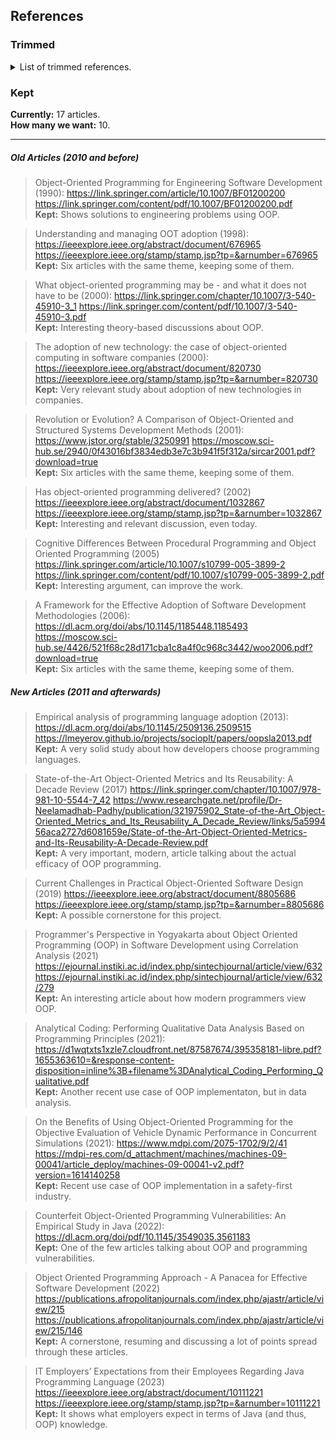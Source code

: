 ## References
### Trimmed
<details>

<summary> List of trimmed references. </summary>

> ~~Object-Oriented Programming, Functional Programming and R (2014): 
https://projecteuclid.org/journals/statistical-science/volume-29/issue-2/Object-Oriented-Programming-Functional-Programming-and-R/10.1214/13-STS452.full
https://projecteuclid.org/journalArticle/Download?urlId=10.1214%2F13-STS452~~<br>
**Trimmed:** Too specific... towards a different programming subject.

> ~~Object-Oriented Programming (2013): 
https://www.researchgate.net/publication/327285381_Object_Oriented_Programming
https://www.researchgate.net/profile/Asen-Rahnev/publication/327285381_Object_Oriented_Programming/links/5b86a8da299bf1d5a730cbf9/Object-Oriented-Programming.pdf~~<br>
**Trimmed:** No access to the full book was possible.

> ~~A quantitative and qualitative assessment of aspectual feature modules for evolving software product lines (2014):
https://www.sciencedirect.com/science/article/pii/S0167642314001336
https://pdf.sciencedirectassets.com/271600/1-s2.0-S0167642314X00298/1-s2.0-S0167642314001336/main.pdf~~<br>
**Trimmed:** Erroneous addition (the article isn't refering to OOP).

> ~~An object-oriented program development environment for the first programming course (1996):
https://dl.acm.org/doi/abs/10.1145/236462.236514
https://dl.acm.org/doi/pdf/10.1145/236462.236514~~<br>
**Trimmed:** Too specific towards the education aspect.

> ~~Object-oriented development in an industrial environment (1987)
https://dl.acm.org/doi/abs/10.1145/38765.38824
https://dl.acm.org/doi/pdf/10.1145/38765.38824~~<br>
**Trimmed:** Too old and specific.

> ~~Concepts and Paradigms of Object-Oriented Programming, Expansion of Oct 400PSLA-89 Keynote Talk (1990): 
https://dl.acm.org/doi/pdf/10.1145/382192.383004 <br>
**Kept:** Can be used as a generic, old explanation towards OOP.~~ <br>
**Trimmed:** Not enough to justify an entire article about it.

> ~~Design Patterns Vs Aspect Oriented Programming – A Qualitative and a Quantitative Assessment (2010):
https://citeseerx.ist.psu.edu/document?repid=rep1&type=pdf&doi=6c47ff1407596cec6cb116b3c28f036194d3b625
**Kept:** Study about a possible weakness of OOP implementations.~~ <br>
**Trimmed:** Too weak compared to other articles.

> ~~Adoption of Software Engineering Process Inovations: The Case of Object Orientation (1993):
https://www.researchgate.net/profile/Chris-Kemerer/publication/239583404_Adoption_of_software_engineering_process_innovations_The_case_of_object_orientation/links/0a85e536b7945d716d000000/Adoption-of-software-engineering-process-innovations-The-case-of-object-orientation.pdf <br>
**Kept:** The same as the one before but focused at "Software" companies.~~ <br>
**Trimmed:** Six articles with the same theme, trimming some of them.

> ~~Object-oriented programming in control system design: a survey (1994):
https://www.sciencedirect.com/science/article/pii/0005109894901066
https://pdf.sciencedirectassets.com/271426/1-s2.0-S0005109800X01884/1-s2.0-0005109894901066/main.pdf <br>
**Kept:** The same as the one before.~~ <br>
**Trimmed:** Six articles with the same theme, trimming some of them. 
### Questionable
> Another metric suite for object-oriented programming (1998): 
https://www.sciencedirect.com/science/article/pii/S0164121298100523
https://pdf.sciencedirectassets.com/271629/1-s2.0-S0164121200X00532/1-s2.0-S0164121298100523/main.pdf <br>
~~**Kept:** Slighly useful (talks about metrics to evaluating OOP efficiency).~~ <br>
**Questionable:** "State-of-the-Art Object-Oriented Metrics and Its Reusability: A Decade Review" is far more modern.

</details>

### Kept
**Currently:** 17 articles. <br> **How many we want:** 10.

---
##### Old Articles (2010 and before)
> Object-Oriented Programming for Engineering Software Development (1990): 
https://link.springer.com/article/10.1007/BF01200200
https://link.springer.com/content/pdf/10.1007/BF01200200.pdf <br>
**Kept:** Shows solutions to engineering problems using OOP.

> Understanding and managing OOT adoption (1998):
https://ieeexplore.ieee.org/abstract/document/676965
https://ieeexplore.ieee.org/stamp/stamp.jsp?tp=&arnumber=676965 <br>
**Kept:** Six articles with the same theme, keeping some of them. 

> What object-oriented programming may be - and what it does not have to be (2000):
https://link.springer.com/chapter/10.1007/3-540-45910-3_1
https://link.springer.com/content/pdf/10.1007/3-540-45910-3.pdf <br>
**Kept:** Interesting theory-based discussions about OOP.

> The adoption of new technology: the case of object-oriented computing in software companies (2000):
https://ieeexplore.ieee.org/abstract/document/820730
https://ieeexplore.ieee.org/stamp/stamp.jsp?tp=&arnumber=820730 <br>
**Kept:** Very relevant study about adoption of new technologies in companies.

> Revolution or Evolution? A Comparison of Object-Oriented and Structured Systems Development Methods (2001):
https://www.jstor.org/stable/3250991
https://moscow.sci-hub.se/2940/0f43016bf3834edb3e7c3b941f5f312a/sircar2001.pdf?download=true <br>
**Kept:** Six articles with the same theme, keeping some of them. 

> Has object-oriented programming delivered? (2002)
https://ieeexplore.ieee.org/abstract/document/1032867
https://ieeexplore.ieee.org/stamp/stamp.jsp?tp=&arnumber=1032867 <br>
**Kept:** Interesting and relevant discussion, even today.

> Cognitive Differences Between Procedural Programming and Object Oriented Programming (2005)
https://link.springer.com/article/10.1007/s10799-005-3899-2
https://link.springer.com/content/pdf/10.1007/s10799-005-3899-2.pdf <br>
**Kept:** Interesting argument, can improve the work.

> A Framework for the Effective Adoption of Software Development Methodologies (2006):
https://dl.acm.org/doi/abs/10.1145/1185448.1185493
https://moscow.sci-hub.se/4426/521f68c28d171cba1c8a4f0c968c3442/woo2006.pdf?download=true <br>
**Kept:** Six articles with the same theme, keeping some of them. 
##### New Articles (2011 and afterwards)
> Empirical analysis of programming language adoption (2013):
https://dl.acm.org/doi/abs/10.1145/2509136.2509515
https://lmeyerov.github.io/projects/socioplt/papers/oopsla2013.pdf <br>
**Kept:** A very solid study about how developers choose programming languages.

> State-of-the-Art Object-Oriented Metrics and Its Reusability: A Decade Review (2017)
https://link.springer.com/chapter/10.1007/978-981-10-5544-7_42
https://www.researchgate.net/profile/Dr-Neelamadhab-Padhy/publication/321975902_State-of-the-Art_Object-Oriented_Metrics_and_Its_Reusability_A_Decade_Review/links/5a599456aca2727d6081659e/State-of-the-Art-Object-Oriented-Metrics-and-Its-Reusability-A-Decade-Review.pdf <br>
**Kept:** A very important, modern, article talking about the actual efficacy of OOP programming.

> Current Challenges in Practical Object-Oriented Software Design (2019)
https://ieeexplore.ieee.org/abstract/document/8805686
https://ieeexplore.ieee.org/stamp/stamp.jsp?tp=&arnumber=8805686 <br>
**Kept:** A possible cornerstone for this project.

> Programmer's Perspective in Yogyakarta about Object Oriented Programming (OOP) in Software Development using Correlation Analysis (2021)
https://ejournal.instiki.ac.id/index.php/sintechjournal/article/view/632
https://ejournal.instiki.ac.id/index.php/sintechjournal/article/view/632/279 <br>
**Kept:** An interesting article about how modern programmers view OOP.

> Analytical Coding: Performing Qualitative Data Analysis Based on Programming Principles (2021):
https://d1wqtxts1xzle7.cloudfront.net/87587674/395358181-libre.pdf?1655363610=&response-content-disposition=inline%3B+filename%3DAnalytical_Coding_Performing_Qualitative.pdf <br>
**Kept:** Another recent use case of OOP implementaton, but in data analysis.

> On the Benefits of Using Object-Oriented Programming for the Objective Evaluation of Vehicle Dynamic Performance in Concurrent Simulations (2021):
https://www.mdpi.com/2075-1702/9/2/41
https://mdpi-res.com/d_attachment/machines/machines-09-00041/article_deploy/machines-09-00041-v2.pdf?version=1614140258 <br>
**Kept:** Recent use case of OOP implementation in a safety-first industry.

> Counterfeit Object-Oriented Programming Vulnerabilities: An Empirical Study in Java (2022):
https://dl.acm.org/doi/pdf/10.1145/3549035.3561183 <br>
**Kept:** One of the few articles talking about OOP and programming vulnerabilities.

> Object Oriented Programming Approach - A Panacea for Effective Software Development (2022)
https://publications.afropolitanjournals.com/index.php/ajastr/article/view/215
https://publications.afropolitanjournals.com/index.php/ajastr/article/view/215/146 <br>
**Kept:** A cornerstone, resuming and discussing a lot of points spread through these articles.

> IT Employers’ Expectations from their Employees Regarding Java Programming Language (2023)
https://ieeexplore.ieee.org/abstract/document/10111221
https://ieeexplore.ieee.org/stamp/stamp.jsp?tp=&arnumber=10111221 <br>
**Kept:** It shows what employers expect in terms of Java (and thus, OOP) knowledge.
